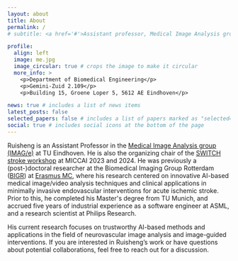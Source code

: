 ```yaml
---
layout: about
title: About
permalink: /
# subtitle: <a href='#'>Assistant professor, Medical Image Analysis group (IMAG/e), Department of Biomedical Engineering, Eindhoven University of Technology (TU/e)</a>

profile:
  align: left
  image: me.jpg
  image_circular: true # crops the image to make it circular
  more_info: >
    <p>Department of Biomedical Engineering</p>
    <p>Gemini-Zuid 2.109</p>
    <p>Building 15, Groene Loper 5, 5612 AE Eindhoven</p>

news: true # includes a list of news items
latest_posts: false
selected_papers: false # includes a list of papers marked as "selected={true}"
social: true # includes social icons at the bottom of the page
---
```


Ruisheng is an Assistant Professor in the [Medical Image Analysis group (IMAG/e)](https://www.tue.nl/en/research/research-groups/medical-image-analysis) at TU Eindhoven. He is also the organizing chair of the [SWITCH stroke workshop](https://switchmiccai.github.io/switch/) at MICCAI 2023 and 2024. He was previously a (post-)doctoral researcher at the Biomedical Imaging Group Rotterdam ([BIGR](https://bigr.nl/)) at [Erasmus MC](https://www.erasmusmc.nl/en/), where his research centered on innovative AI-based medical image/video analysis techniques and clinical applications in minimally invasive endovascular interventions for acute ischemic stroke. Prior to this, he completed his Master's degree from TU Munich, and accrued five years of industrial experience as a software engineer at ASML, and a research scientist at Philips Research.

His current research focuses on trustworthy AI-based methods and applications in the field of neurovascular image analysis and image-guided interventions. If you are interested in Ruisheng’s work or have questions about potential collaborations, feel free to reach out for a discussion.
